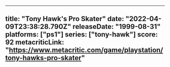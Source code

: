 
---
title: "Tony Hawk's Pro Skater"
date: "2022-04-09T23:38:28.790Z"
releaseDate: "1999-08-31"
platforms: ["ps1"]
series: ["tony-hawk"]
score: 92
metacriticLink: "https://www.metacritic.com/game/playstation/tony-hawks-pro-skater"
---
